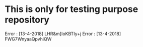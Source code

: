 # This is only for testing purpose repository

Error : [13-4-2018] LHR&m[IoKBTIy+j
Error : [13-4-2018] FWG7WnyaaQpvhiQW


